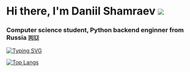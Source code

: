 # Hi there, I'm Daniil Shamraev ![](https://github.com/blackcater/blackcater/raw/main/images/Hi.gif) 
### Computer science student, Python backend enginner from Russia 🇷🇺

[![Typing SVG](https://readme-typing-svg.herokuapp.com?color=%2336BCF7&lines=Python+backend+dev)](https://git.io/typing-svg)

[![Top Langs](https://github-readme-stats.vercel.app/api/top-langs/?username=daniilshamraev)](https://github.com/anuraghazra/github-readme-stats)
